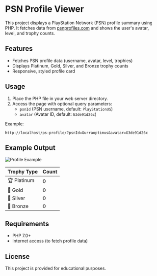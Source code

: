 # PSN Profile Viewer

This project displays a PlayStation Network (PSN) profile summary using PHP. It fetches data from [psnprofiles.com](https://psnprofiles.com/) and shows the user's avatar, level, and trophy counts.

## Features

- Fetches PSN profile data (username, avatar, level, trophies)
- Displays Platinum, Gold, Silver, and Bronze trophy counts
- Responsive, styled profile card

## Usage

1. Place the PHP file in your web server directory.
2. Access the page with optional query parameters:
    - `psnId` (PSN username, default: `PlayStationUS`)
    - `avatar` (Avatar ID, default: `G3de91d26c`)

Example:
```
http://localhost/ps-profile/?psnId=Gurraoptimus&avatar=G3de91d26c
```

## Example Output

![Profile Example](https://i.psnprofiles.com/avatars/m/G3de91d26c.png)

| Trophy Type | Count |
|-------------|-------|
| 🏆 Platinum | 0     |
| 🥇 Gold     | 0     |
| 🥈 Silver   | 0     |
| 🥉 Bronze   | 0     |

## Requirements

- PHP 7.0+
- Internet access (to fetch profile data)

## License

This project is provided for educational purposes.
